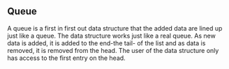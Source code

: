 ## Queue
A queue is a first in first out data structure that the added data are lined up just like a queue. The data structure works just like a real queue. As new data is added, it is added to the end-the tail- of the list and as data is removed, it is removed from the head. The user of the data structure only has access to the first entry on the head.